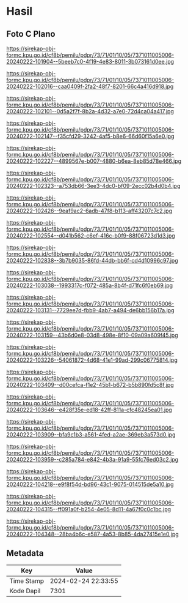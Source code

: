 # Hasil

## Foto C Plano

https://sirekap-obj-formc.kpu.go.id/cf8b/pemilu/pdpr/73/71/01/10/05/7371011005006-20240222-101904--5beeb7c0-4f19-4e83-8011-3b073161d0ee.jpg

https://sirekap-obj-formc.kpu.go.id/cf8b/pemilu/pdpr/73/71/01/10/05/7371011005006-20240222-102016--caa0409f-2fa2-48f7-8201-66c4a416d918.jpg

https://sirekap-obj-formc.kpu.go.id/cf8b/pemilu/pdpr/73/71/01/10/05/7371011005006-20240222-102101--0d5a2f7f-8b2a-4d32-a7e0-72d4ca04a417.jpg

https://sirekap-obj-formc.kpu.go.id/cf8b/pemilu/pdpr/73/71/01/10/05/7371011005006-20240222-102147--f35cfd29-3242-4af5-b8e6-66d60f15a6e0.jpg

https://sirekap-obj-formc.kpu.go.id/cf8b/pemilu/pdpr/73/71/01/10/05/7371011005006-20240222-102227--4899567e-b007-4880-b6ea-8eb85d78e466.jpg

https://sirekap-obj-formc.kpu.go.id/cf8b/pemilu/pdpr/73/71/01/10/05/7371011005006-20240222-102323--a753db66-3ee3-4dc0-bf09-2ecc02b4d0b4.jpg

https://sirekap-obj-formc.kpu.go.id/cf8b/pemilu/pdpr/73/71/01/10/05/7371011005006-20240222-102426--9eaf9ac2-6adb-47f8-b113-aff43207c7c2.jpg

https://sirekap-obj-formc.kpu.go.id/cf8b/pemilu/pdpr/73/71/01/10/05/7371011005006-20240222-102554--d041b562-c6ef-416c-b0f9-88f06723d1d3.jpg

https://sirekap-obj-formc.kpu.go.id/cf8b/pemilu/pdpr/73/71/01/10/05/7371011005006-20240222-102838--3b7b9035-86fd-44db-bb6f-cd4d10996c97.jpg

https://sirekap-obj-formc.kpu.go.id/cf8b/pemilu/pdpr/73/71/01/10/05/7371011005006-20240222-103038--1993317c-f072-485a-8b4f-d71fc6f0eb69.jpg

https://sirekap-obj-formc.kpu.go.id/cf8b/pemilu/pdpr/73/71/01/10/05/7371011005006-20240222-103131--7729ee7d-fbb9-4ab7-a494-de6bb156b17a.jpg

https://sirekap-obj-formc.kpu.go.id/cf8b/pemilu/pdpr/73/71/01/10/05/7371011005006-20240222-103159--43b6d0e8-03d8-498e-8f10-09a09a609f45.jpg

https://sirekap-obj-formc.kpu.go.id/cf8b/pemilu/pdpr/73/71/01/10/05/7371011005006-20240222-103226--54061872-4d68-41e1-99ad-299c06775814.jpg

https://sirekap-obj-formc.kpu.go.id/cf8b/pemilu/pdpr/73/71/01/10/05/7371011005006-20240222-103409--d00cefca-f1e2-45b1-b672-b5b890fd5c8f.jpg

https://sirekap-obj-formc.kpu.go.id/cf8b/pemilu/pdpr/73/71/01/10/05/7371011005006-20240222-103646--e428f35e-ed18-42ff-811a-cfc48245ea01.jpg

https://sirekap-obj-formc.kpu.go.id/cf8b/pemilu/pdpr/73/71/01/10/05/7371011005006-20240222-103909--bfa9c1b3-a561-4fed-a2ae-369eb3a573d0.jpg

https://sirekap-obj-formc.kpu.go.id/cf8b/pemilu/pdpr/73/71/01/10/05/7371011005006-20240222-103959--c285a784-e842-4b3a-91a9-55fc76ed03c2.jpg

https://sirekap-obj-formc.kpu.go.id/cf8b/pemilu/pdpr/73/71/01/10/05/7371011005006-20240222-104218--e9f8f54d-bd96-43c1-9075-014515de5a10.jpg

https://sirekap-obj-formc.kpu.go.id/cf8b/pemilu/pdpr/73/71/01/10/05/7371011005006-20240222-104315--ff091a0f-b254-4e05-8d11-4a67f0c0c1bc.jpg

https://sirekap-obj-formc.kpu.go.id/cf8b/pemilu/pdpr/73/71/01/10/05/7371011005006-20240222-104348--28ba4b6c-e587-4a53-8b85-4da27415e1e0.jpg


## Metadata

| Key        | Value               |
| ---------- | ------------------- |
| Time Stamp | 2024-02-24 22:33:55 |
| Kode Dapil | 7301                |




